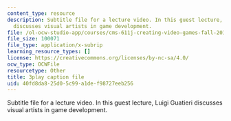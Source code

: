 ```yaml
---
content_type: resource
description: Subtitle file for a lecture video. In this guest lecture, Luigi Guatieri
  discusses visual artists in game development.
file: /ol-ocw-studio-app/courses/cms-611j-creating-video-games-fall-2014/40fd8da825d05c99a1def98727eeb256_gQHbZlo4Exo.vtt
file_size: 100071
file_type: application/x-subrip
learning_resource_types: []
license: https://creativecommons.org/licenses/by-nc-sa/4.0/
ocw_type: OCWFile
resourcetype: Other
title: 3play caption file
uid: 40fd8da8-25d0-5c99-a1de-f98727eeb256
---
```

Subtitle file for a lecture video. In this guest lecture, Luigi Guatieri discusses visual artists in game development.